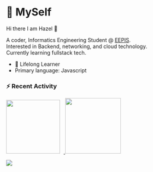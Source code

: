 # 💫 MySelf
Hi there I am Hazel 👋

A coder, Informatics Engineering Student @ [EEPIS](https://www.pens.ac.id/).<br> 
Interested in Backend, networking, and cloud technology.<br>
Currently learning fullstack tech.

- 🌱 Lifelong Learner
- Primary language: Javascript

### ⚡ Recent Activity

<p align="left">
  <a href="https://github.com/Hazel368">
    <img height="145em" src="https://github-readme-stats-eight-theta.vercel.app/api?username=Hazel368&show_icons=true&theme=dark&include_all_commits=true&count_private=true" style="margin-right: 10px;"/>
    <img height="150em" src="https://github-readme-stats.vercel.app/api/top-langs/?username=Hazel368&theme=gruvbox&hide_border=false&include_all_commits=false&count_private=true&layout=compact"/>
  </a>
</p>



[![](https://visitcount.itsvg.in/api?id=Hazel368&icon=0&color=0)](https://visitcount.itsvg.in)



